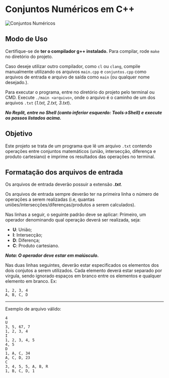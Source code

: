 # Conjuntos Numéricos em C++

![Conjuntos Numéricos](https://s4.static.brasilescola.uol.com.br/be/2020/06/interseccao-a-b.jpg)

## Modo de Uso

Certifique-se de __ter o compilador g++ instalado.__ Para compilar, rode `make` no diretório do projeto.

Caso deseje utilizar outro compilador, como `cl` ou `clang`, compile manualmente utilizando os arquivos `main.cpp` e `conjuntos.cpp` como arquivos de entrada e arquivo de saída como `main` (ou qualquer nome desejado.).

Para executar o programa, entre no diretório do projeto pelo terminal ou CMD. Execute `./main <arquivo>`, onde o arquivo é o caminho de um dos arquivos `.txt` (*1.txt, 2.txt, 3.txt*).

***No Replit, entre no Shell (canto inferior esquerdo: Tools->Shell) e execute os passos listados acima.***

## Objetivo

Este projeto se trata de um programa que lê um arquivo `.txt` contendo operações entre conjuntos matemáticos (união, intersecção, diferença e produto cartesiano) e imprime os resultados das operações no terminal.

## Formatação dos arquivos de entrada

Os arquivos de entrada deverão possuir a extensão ***.txt***.

Os arquivos de entrada sempre deverão ter na primeira linha o número de operações a serem realizadas (i.e, quantas uniões/intersecções/diferenças/produtos a serem calculados).

Nas linhas a seguir, o seguinte padrão deve se aplicar: Primeiro, um operador denominando qual operação deverá ser realizada, seja:

* **U**: União;
* **I**: Intersecção;
* **D**: Diferença;
* **C**: Produto cartesiano.

***Nota: O operador deve estar em maiúsculo.***

Nas duas linhas seguintes, deverão estar especificados os elementos dos dois conjutos a serem utilizados. Cada elemento deverá estar separado por virgula, sendo ignorado espaços em branco entre os elementos e qualquer elemento em branco. Ex:

    1, 2, 3, 4
    A, B, C, D

___

Exemplo de arquivo válido:

    4
    U
    3, 5, 67, 7
    1, 2, 3, 4
    I
    1, 2, 3, 4, 5
    4, 5
    D
    1, A, C, 34
    A, C, D, 23
    C
    3, 4, 5, 5, A, B, R
    1, B, C, D, 1